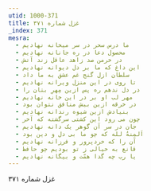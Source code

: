 ```yaml
---
utid: 1000-371
title: غزل شماره ۳۷۱
_index: 371
mesra:
  - ما درس سحر در سر میخانه نهادیم
  - محصول دعا در ره جانانه نهادیم
  - در خرمن صد زاهد عاقل زند آتش
  - این داغ که ما بر دل دیوانه نهادیم
  - سلطان ازل گنج غم عشق به ما داد
  - تا روی در این منزل ویرانه نهادیم
  - در دل ندهم ره پس ازین مِهرِ بتان را
  - مهر لب او بر در این خانه نهادیم
  - در خرقه ازین بیش منافق نتوان بود
  - بنیادش ازین شیوه رندانه نهادیم
  - چون می رود این کشتی سرگشته که آخر
  - جان در سر آن گوهر یک دانه نهادیم
  - اَلمِنهُ لله که چو ما بی دل و دین بود
  - آن را که خردپرور و فرزانه نهادیم
  - قانع به خیالی ز تو بودیم چو حافظ
  - یا رب چه گدا همّت و بیگانه نهادیم
---
```

غزل شماره ۳۷۱
